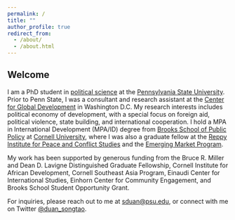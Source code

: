 ```yaml
---
permalink: /
title: ""
author_profile: true
redirect_from: 
  - /about/
  - /about.html
---
```

## Welcome

I am a PhD student in [political science](https://polisci.la.psu.edu/) at the [Pennsylvania State University](https://www.psu.edu/).  Prior to Penn State, I was a consultant and research assistant at the [Center for Global Development](https://www.cgdev.org/) in Washington D.C. My research interests includes political economy of development, with a special focus on foreign aid, political violence, state building, and international cooperation. I hold a MPA in International Development (MPA/ID) degree from [Brooks School of Public Policy](https://publicpolicy.cornell.edu/) at [Cornell University](https://www.cornell.edu/), where I was also a graduate fellow at the [Reppy Institute for Peace and Conflict Studies](https://einaudi.cornell.edu/programs/reppy-institute-peace-and-conflict-studies) and the [Emerging Market Program](https://emergingmarkets.dyson.cornell.edu/). 

My work has been supported by generous funding from the Bruce R. Miller and Dean D. Lavigne Distinguished Graduate Fellowship, Cornell Institute for African Development, Cornell Southeast Asia Program, Einaudi Center for International Studies, Einhorn Center for Community Engagement, and Brooks School Student Opportunity Grant.  

For inquiries, please reach out to me at [sduan@psu.edu](mailto:sduan@psu.edu), or connect with me on Twitter [@duan_songtao](https://twitter.com/duan_songtao).
